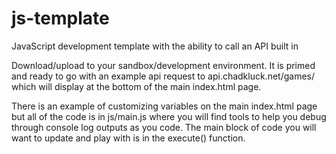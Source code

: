 # js-template
JavaScript development template with the ability to call an API built in

Download/upload to your sandbox/development environment. It is primed and ready to go with an example api request to api.chadkluck.net/games/ which will display at the bottom of the main index.html page.

There is an example of customizing variables on the main index.html page but all of the code is in js/main.js where you will find tools to help you debug through console log outputs as you code. The main block of code you will want to update and play with is in the execute() function.
